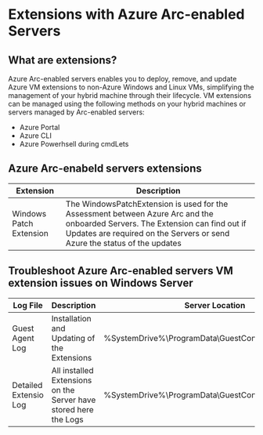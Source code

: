 # Extensions with Azure Arc-enabled Servers

## What are extensions?

Azure Arc-enabled servers enables you to deploy, remove, and update Azure VM extensions to non-Azure Windows and Linux VMs, simplifying the management of your hybrid machine through their lifecycle. 
VM extensions can be managed using the following methods on your hybrid machines or servers managed by Arc-enabled servers:

- Azure Portal
- Azure CLI
- Azure Powerhsell during cmdLets

## Azure Arc-enabeld servers extensions 

| Extension | Description |
| --- | --- |
| Windows Patch Extension | The WindowsPatchExtension is used for the Assessment between Azure Arc and the onboarded Servers. The Extension can find out if Updates are required on the Servers or send Azure the status of the updates | 


## Troubleshoot Azure Arc-enabled servers VM extension issues on Windows Server

| Log File | Description | Server Location | OS | 
| --- | --- | --- | --- | 
| Guest Agent Log | Installation and Updating of the Extensions | %SystemDrive%\ProgramData\GuestConfig\ext_mgr_logs | Windows | 
| Detailed Extensio Log | All installed Extensions on the Server have stored here the Logs | %SystemDrive%\ProgramData\GuestConfig\extension_logs\ | Windows |



